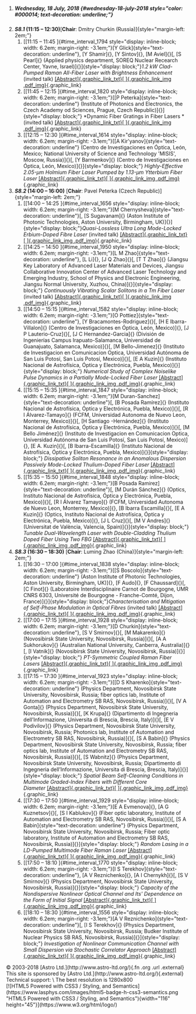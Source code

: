 1.  ##### Wednesday, 18 July, 2018 {#wednesday-18-july-2018 style="color: #000014; text-decoration: underline;"}
2.  ***S8.1* (11:15 – 12:30)**[**Chair**: Dmitry Churkin (Russia)]{style="margin-left: 2em;"}
    1.  [[11:15 – 11:45 ]{#time_interval_1794 style="display: inline-block; width: 6.2em; margin-right: -3.1em;"}[Y Glick]{style="text-decoration: underline"}, [Y Shamir]{}, [Y Sintov]{}, [M Aviel]{}[, [S Pearl]{} (Applied physics department, SOREQ Nuclear Recearch Center, Yavne, Israel)]{}]{style="display: block;"}*1.2 kW Clad-Pumped Raman All-Fiber Laser with Brightness Enhancement* (invited talk) [[Abstract]{.graphic_link_txt}[ ]{.graphic_link_img .pdf_img}](../../workshops/abstracts/./files/2018/3b/0a/e6/d9182f5c3bef4932d7afee8c0d/abstract.pdf "View Review Text"){.graphic_link}
    2.  [[11:45 – 12:15 ]{#time_interval_1820 style="display: inline-block; width: 6.2em; margin-right: -3.1em;"}[[P Peterka]{style="text-decoration: underline"} (Institute of Photonics and Electronics, the Czech Academy od Sciences, Prague, Czech Republic)]{}]{style="display: block;"} *Dynamic Fiber Gratings in Fiber Lasers * (invited talk) [[Abstract]{.graphic_link_txt}[ ]{.graphic_link_img .pdf_img}](../../workshops/abstracts/./files/2018/de/07/64/f0383a4983df4cb69334e30359/abstract.pdf "View Review Text"){.graphic_link}
    3.  [[12:15 – 12:30 ]{#time_interval_1614 style="display: inline-block; width: 6.2em; margin-right: -3.1em;"}[[A Kir'yanov]{style="text-decoration: underline"} (Centro de Investigaciones en Óptica, León, Mexico; National University of Science and Technology 'MISIS', Moscow, Russia)]{}[, [Y Barmenkov]{} (Centro de Investigaciones en Óptica, León, Mexico)]{}]{style="display: block;"} *Highly-Effective 2.05-μm Holmium Fiber Laser Pumped by 1.13-μm Ytterbium Fiber Laser* [[Abstract]{.graphic_link_txt}[ ]{.graphic_link_img .pdf_img}](../../workshops/abstracts/./files/2018/16/f9/83/8375eff3ea476eb4c398f9bb35/abstract.pdf "View Review Text"){.graphic_link}
3.  ***S8.2* (14:00 – 16:00)** [**Chair**: Pavel Peterka (Czech Republic)]{style="margin-left: 2em;"}
    1.  [[14:00 – 14:25 ]{#time_interval_1656 style="display: inline-block; width: 6.2em; margin-right: -3.1em;"}[M Chernysheva]{style="text-decoration: underline"}[, [S Sugavanam]{} (Aston Institute of Photonic Technologies, Aston University, Birmingham, UK)]{}]{style="display: block;"}*Quasi-Lossless Ultra Long Mode-Locked Erbium-Doped Fibre Laser* (invited talk) [[Abstract]{.graphic_link_txt}[ ]{.graphic_link_img .pdf_img}](../../workshops/abstracts/./files/2018/44/7c/ad/ac7199720b637560748f5b63a9/abstract.pdf "View Review Text"){.graphic_link}
    2.  [[14:25 – 14:50 ]{#time_interval_1950 style="display: inline-block; width: 6.2em; margin-right: -3.1em;"}[L M Zhao]{style="text-decoration: underline"}, [L Li]{}, [J Q Zhao]{}[, [T T Zhao]{} (Jiangsu Key Laboratory of Advanced Laser Materials and Devices, Jiangsu Collaborative Innovation Center of Advanced Laser Technology and Emerging Industry, School of Physics and Electronic Engineering, Jiangsu Normal University, Xuzhou, China)]{}]{style="display: block;"} *Continuously Vibrating Scalar Solitons in a Tm Fiber Laser* (invited talk) [[Abstract]{.graphic_link_txt}[ ]{.graphic_link_img .pdf_img}](../../workshops/abstracts/./files/2018/7f/77/bc/c9c6979516067d293ad562651d/abstract.pdf "View Review Text"){.graphic_link}
    3.  [[14:50 – 15:15 ]{#time_interval_1582 style="display: inline-block; width: 6.2em; margin-right: -3.1em;"}[O Pottiez]{style="text-decoration: underline"}, [Y Bracamontes-Rodriguez]{}[, [H E Ibarra-Villalon]{} (Centro de Investigaciones en Óptica, León, Mexico)]{}, [J P Lauterio-Cruz]{}[, [J C Hernandez-Garcia]{} (División de Ingenierías Campus Irapuato-Salamanca, Universidad de Guanajuato, Salamanca, Mexico)]{}[, [M Bello-Jimenez]{} (Instituto de Investigacion en Comunicacion Optica, Universidad Autónoma de San Luis Potosí, San Luis Potosí, Mexico)]{}[, [E A Kuzin]{} (Instituto Nacional de Astrofísica, Óptica y Electrónica, Puebla, Mexico)]{}]{style="display: block;"} *Numerical Study of Complex Noiselike Pulse Dynamics in a Partially Mode-Locked Fiber Laser* [[Abstract]{.graphic_link_txt}[ ]{.graphic_link_img .pdf_img}](../../workshops/abstracts/./files/2018/49/d3/14/23388721d3577166ee4d3a49fb/abstract.pdf "View Review Text"){.graphic_link}
    4.  [[15:15 – 15:35 ]{#time_interval_1847 style="display: inline-block; width: 6.2em; margin-right: -3.1em;"}[M Duran-Sanchez]{style="text-decoration: underline"}[, [B Posada Ramírez]{} (Instituto Nacional de Astrofísica, Óptica y Electrónica, Puebla, Mexico)]{}[, [R I Álvarez-Tamayo]{} (FCFM, Universidad Autonoma de Nuevo Leon, Monterrey, Mexico)]{}[, [H Santiago -Hernández]{} (Instituto Nacional de Astrofísica, Óptica y Electrónica, Puebla, Mexico)]{}[, [M Bello Jiménez]{} (Instituto de Investigacion en Comunicacion Optica, Universidad Autónoma de San Luis Potosí, San Luis Potosí, Mexico)]{}, [E A. Kuzin]{}[, [B Ibarra-Escamilla]{} (Instituto Nacional de Astrofísica, Óptica y Electrónica, Puebla, Mexico)]{}]{style="display: block;"} *Dissipative Soliton Resonance in an Anomalous Dispersion Passively Mode-Locked Thulium-Doped Fiber Laser* [[Abstract]{.graphic_link_txt}[ ]{.graphic_link_img .pdf_img}](../../workshops/abstracts/./files/2018/39/68/68/169bcb94151902fe6c88322adb/abstract.pdf "View Review Text"){.graphic_link}
    5.  [[15:35 – 15:50 ]{#time_interval_1848 style="display: inline-block; width: 6.2em; margin-right: -3.1em;"}[B Posada Ramirez]{style="text-decoration: underline"}[, [M Durán Sánchez]{} (Optics, Instituto Nacional de Astrofísica, Óptica y Electrónica, Puebla, Mexico)]{}[, [R I Álvarez Tamayo]{} (FCFM, Universidad Autonoma de Nuevo Leon, Monterrey, Mexico)]{}, [B Ibarra Escamilla]{}[, [E A Kuzin]{} (Optics, Instituto Nacional de Astrofísica, Óptica y Electrónica, Puebla, Mexico)]{}, [J L Cruz]{}[, [M V Andres]{} (Universitat de València, Valencia, Spain)]{}]{style="display: block;"} *Tunable Dual-Wavelength Laser with Double-Cladding Thulium Doped Fiber Using Two FBG* [[Abstract]{.graphic_link_txt}[ ]{.graphic_link_img .pdf_img}](../../workshops/abstracts/./files/2018/f0/7b/db/cd963d0a8d79f87b46f153b183/abstract.pdf "View Review Text"){.graphic_link}
4.  ***S8.3* (16:30 – 18:30)** [**Chair**: Luming Zhao (China)]{style="margin-left: 2em;"}
    1.  [[16:30 – 17:00 ]{#time_interval_1838 style="display: inline-block; width: 6.2em; margin-right: -3.1em;"}[[S Boscolo]{style="text-decoration: underline"} (Aston Institute of Photonic Technologies, Aston University, Birmingham, UK)]{}, [F Audo]{}, [F Chaussard]{}[, [C Finot]{} (Laboratoire Interdisciplinaire Carnot de Bourgogne, UMR CNRS 6303, Université de Bourgogne - Franche-Comté, Dijon, France)]{}]{style="display: block;"}*Characterisation and Mitigation of Self-Phase Modulation in Optical Fibres* (invited talk) [[Abstract]{.graphic_link_txt}[ ]{.graphic_link_img .pdf_img}](../../workshops/abstracts/./files/2018/e4/16/8c/cec83bab5d76e48abe03de2343/abstract.pdf "View Review Text"){.graphic_link}
    2.  [[17:00 – 17:15 ]{#time_interval_1928 style="display: inline-block; width: 6.2em; margin-right: -3.1em;"}[D Churkin]{style="text-decoration: underline"}, [S V Smirnov]{}[, [M Makarenko]{} (Novosibirsk State University, Novosibirsk, Russia)]{}[, [A A Sukhorukov]{} (Australian National University, Canberra, Australia)]{}[, [I Vatnik]{} (Novosibirsk State University, Novosibirsk, Russia)]{}]{style="display: block;"} *PT-Symmetric Coupled Raman Fiber Lasers* [[Abstract]{.graphic_link_txt}[ ]{.graphic_link_img .pdf_img}](../../workshops/abstracts/./files/2018/55/d3/80/cf06eb57e77a667e61ea5a7316/abstract.pdf "View Review Text"){.graphic_link}
    3.  [[17:15 – 17:30 ]{#time_interval_1923 style="display: inline-block; width: 6.2em; margin-right: -3.1em;"}[[D S Kharenko]{style="text-decoration: underline"} (Physics Department, Novosibirsk State University, Novosibirsk, Russia; fiber optics lab, Institute of Automation and Electrometry SB RAS, Novosibirsk, Russia)]{}[, [V A Gonta]{} (Physics Department, Novosibirsk State University, Novosibirsk, Russia)]{}[, [K Krupa]{} (Dipartimento di Ingegneria dell’Informazione, Universita di Brescia, Brescia, Italy)]{}[, [E V Podivilov]{} (Physics Department, Novosibirsk State University, Novosibirsk, Russia; Photonics lab, Institute of Automation and Electrometry SB RAS, Novosibirsk, Russia)]{}[, [S A Babin]{} (Physics Department, Novosibirsk State University, Novosibirsk, Russia; fiber optics lab, Institute of Automation and Electrometry SB RAS, Novosibirsk, Russia)]{}[, [S Wabnitz]{} (Physics Department, Novosibirsk State University, Novosibirsk, Russia; Dipartimento di Ingegneria dell’Informazione, Universita di Brescia, Brescia, Italy)]{}]{style="display: block;"} *Spatial Beam Self-Cleaning Conditions in Multimode Graded-Index Fibers with Different Core Diameter* [[Abstract]{.graphic_link_txt}[ ]{.graphic_link_img .pdf_img}](../../workshops/abstracts/./files/2018/91/7e/9f/acc8b1f2a65ea9d0661deb809b/abstract.pdf "View Review Text"){.graphic_link}
    4.  [[17:30 – 17:50 ]{#time_interval_1929 style="display: inline-block; width: 6.2em; margin-right: -3.1em;"}[E A Evmenova]{}, [A G Kuznetsov]{}[, [S I Kablukov]{} (Fiber optic laboratory, Institute of Automation and Electrometry SB RAS, Novosibirsk, Russia)]{}[, [S A Babin]{style="text-decoration: underline"} (Physics Department, Novosibirsk State University, Novosibirsk, Russia; Fiber optic laboratory, Institute of Automation and Electrometry SB RAS, Novosibirsk, Russia)]{}]{style="display: block;"} *Random Lasing in a LD-Pumped Multimode Fiber Raman Laser* [[Abstract]{.graphic_link_txt}[ ]{.graphic_link_img .pdf_img}](../../workshops/abstracts/./files/2018/dd/d8/05/cff6a34df68cf0966356f69f23/abstract.pdf "View Review Text"){.graphic_link}
    5.  [[17:50 – 18:10 ]{#time_interval_1770 style="display: inline-block; width: 6.2em; margin-right: -3.1em;"}[I S Terekhov]{style="text-decoration: underline"}, [A V Reznichenko]{}, [A I Chernykh]{}[, [S V Smirnov]{} (Physics Department, Novosibirsk State University, Novosibirsk, Russia)]{}]{style="display: block;"} *Capacity of the Nondispersive Nonlinear Optical Channel and Its' Dependence on the Form of Initial Signal* [[Abstract]{.graphic_link_txt}[ ]{.graphic_link_img .pdf_img}](../../workshops/abstracts/./files/2018/74/1c/e9/1eb406c69ad70792805f851b3c/abstract.pdf "View Review Text"){.graphic_link}
    6.  [[18:10 – 18:30 ]{#time_interval_1556 style="display: inline-block; width: 6.2em; margin-right: -3.1em;"}[A V Reznichenko]{style="text-decoration: underline"}[, [I S Terekhov]{} (Physics Department, Novosibirsk State University, Novosibirsk, Russia; Budker Institute of Nuclear Physics SB RAS, Novosibirsk, Russia)]{}]{style="display: block;"} *Investigation of Nonlinear Communication Channel with Small Dispersion via Stochastic Correlator Approach* [[Abstract]{.graphic_link_txt}[ ]{.graphic_link_img .pdf_img}](../../workshops/abstracts/./files/2018/33/c1/bc/13b02dd249e4c83a5196f10501/abstract.pdf "View Review Text"){.graphic_link}
</div>
</div>
<div id="footer">
© 2003-2018 [Astro Ltd.](http://www.astro-ltd.org/){.fn .org .url .external}
This site is sponsored by [Astro Ltd.](http://www.astro-ltd.org/){.external}
Technical support: <webmaster@lasphys.com>\
The best resolution is 1280x800
<div id="pictures">
[![HTML5 Powered with CSS3 / Styling, and Semantics](https://www.lasphys.com/images/html5-badge-h-css3-semantics.png "HTML5 Powered with CSS3 / Styling, and Semantics"){width="116" height="45"}](https://www.w3.org/html/logo/)
</div>
</div>
